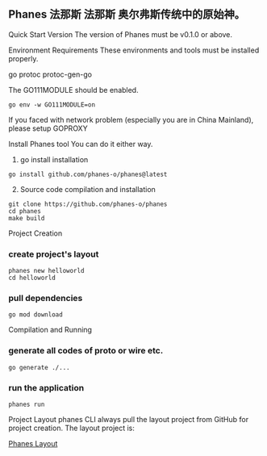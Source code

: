 
  
## Phanes 	法那斯 	法那斯 	奥尔弗斯传统中的原始神。 

Quick Start
Version
The version of Phanes must be v0.1.0 or above.

Environment Requirements
These environments and tools must be installed properly.

go
protoc
protoc-gen-go

The GO111MODULE should be enabled.
```shell
go env -w GO111MODULE=on
```

If you faced with network problem (especially you are in China Mainland), please setup GOPROXY

Install Phanes tool
You can do it either way.

1. go install installation
```
go install github.com/phanes-o/phanes@latest
```
2. Source code compilation and installation
```sehll
git clone https://github.com/phanes-o/phanes
cd phanes
make build
```
Project Creation
### create project's layout

```
phanes new helloworld
cd helloworld
```

### pull dependencies
```sehll
go mod download 
```
Compilation and Running
### generate all codes of proto or wire etc.
```sehll
go generate ./...
```
### run the application
```shell
phanes run
```

Project Layout
phanes CLI always pull the layout project from GitHub for project creation. The layout project is:

[Phanes Layout](https://github.com/phanes-o/phanes-layout)